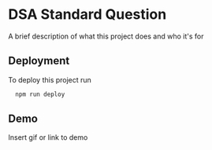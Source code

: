 
# DSA Standard Question

A brief description of what this project does and who it's for


## Deployment

To deploy this project run

```bash
  npm run deploy
```


## Demo

Insert gif or link to demo

